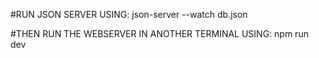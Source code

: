 #RUN JSON SERVER USING: json-server --watch db.json

#THEN RUN THE WEBSERVER IN ANOTHER TERMINAL USING: npm run dev
